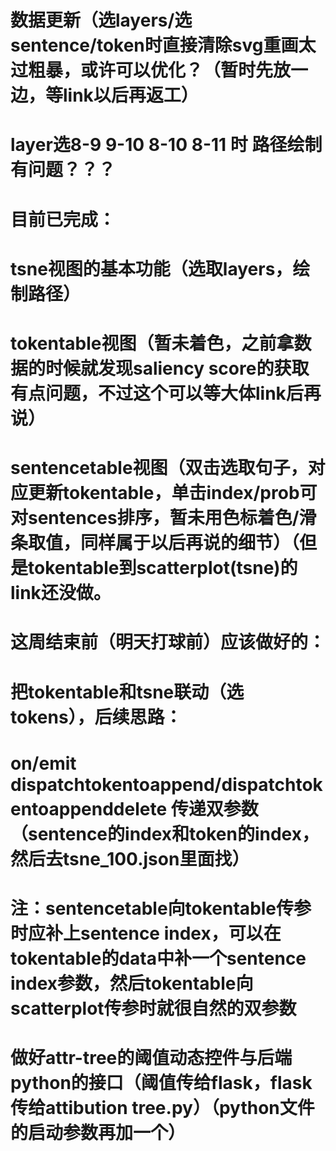 # 数据更新（选layers/选sentence/token时直接清除svg重画太过粗暴，或许可以优化？（暂时先放一边，等link以后再返工）
# layer选8-9 9-10 8-10 8-11 时 路径绘制有问题？？？

# 目前已完成：
# tsne视图的基本功能（选取layers，绘制路径）
# tokentable视图（暂未着色，之前拿数据的时候就发现saliency score的获取有点问题，不过这个可以等大体link后再说）
# sentencetable视图（双击选取句子，对应更新tokentable，单击index/prob可对sentences排序，暂未用色标着色/滑条取值，同样属于以后再说的细节）（但是tokentable到scatterplot(tsne)的link还没做。

# 这周结束前（明天打球前）应该做好的：

# 把tokentable和tsne联动（选tokens），后续思路：
# on/emit dispatchtokentoappend/dispatchtokentoappenddelete 传递双参数（sentence的index和token的index，然后去tsne_100.json里面找）
# 注：sentencetable向tokentable传参时应补上sentence index，可以在tokentable的data中补一个sentence index参数，然后tokentable向scatterplot传参时就很自然的双参数

# 做好attr-tree的阈值动态控件与后端python的接口（阈值传给flask，flask传给attibution tree.py）（python文件的启动参数再加一个）  